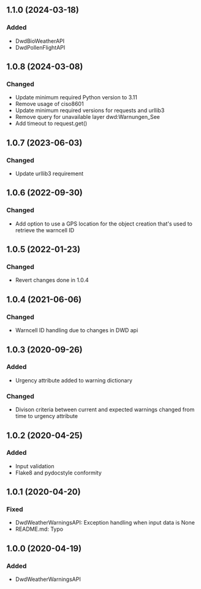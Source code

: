 ## 1.1.0 (2024-03-18)
### Added
- DwdBioWeatherAPI
- DwdPollenFlightAPI

## 1.0.8 (2024-03-08)
### Changed
- Update minimum required Python version to 3.11
- Remove usage of ciso8601
- Update minimum required versions for requests and urllib3
- Remove query for unavailable layer dwd:Warnungen_See
- Add timeout to request.get()

## 1.0.7 (2023-06-03)
### Changed
- Update urllib3 requirement

## 1.0.6 (2022-09-30)
### Changed
- Add option to use a GPS location for the object creation that's used to retrieve the warncell ID

## 1.0.5 (2022-01-23)
### Changed
- Revert changes done in 1.0.4

## 1.0.4 (2021-06-06)
### Changed
- Warncell ID handling due to changes in DWD api

## 1.0.3 (2020-09-26)
### Added
- Urgency attribute added to warning dictionary
### Changed
- Divison criteria between current and expected warnings changed from time to urgency attribute

## 1.0.2 (2020-04-25)
### Added
- Input validation
- Flake8 and pydocstyle conformity

## 1.0.1 (2020-04-20)
### Fixed
- DwdWeatherWarningsAPI: Exception handling when input data is None
- README.md: Typo

## 1.0.0 (2020-04-19)
### Added
- DwdWeatherWarningsAPI
